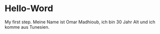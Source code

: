 # Hello-Word
My first step.
Meine Name ist Omar Madhioub, ich bin 30 Jahr Alt und ich komme aus Tunesien.
